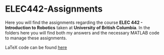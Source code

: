 # ELEC442-Assignments

Here you will find the assignments regarding the course **ELEC 442 - Introduction to Robotics** taken at **University of British Columbia**. In the folders here you will find both my answers and the necessary MATLAB code to manage these assignments.

LaTeX code can be found [here](github.com/smyrberg/EECE487-Assignments)
